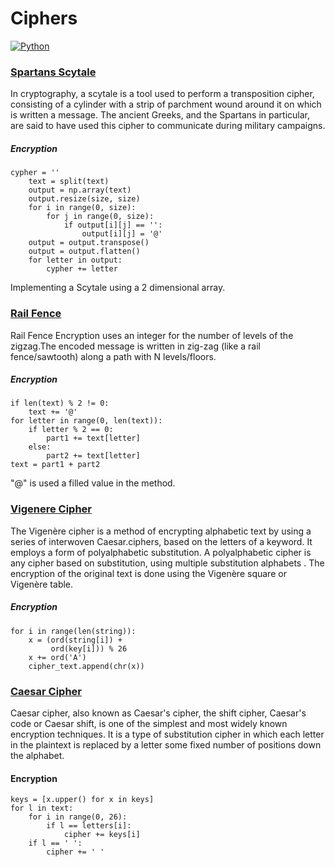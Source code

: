 # Ciphers

[![Python](https://img.shields.io/badge/Python-3.7.7-blue)](https://www.python.org/downloads/windows/)

### [Spartans Scytale](https://github.com/ans-sharma/ciphers/blob/master/spartan_scytale.py)

In cryptography, a scytale is a tool used to perform a transposition cipher, consisting of a cylinder with a strip of parchment wound around it on which is written a message. The ancient Greeks, and the Spartans in particular, are said to have used this cipher to communicate during military campaigns. 

##### Encryption

    cypher = ''
        text = split(text)
        output = np.array(text)
        output.resize(size, size)
        for i in range(0, size):
            for j in range(0, size):
                if output[i][j] == '':
                    output[i][j] = '@'
        output = output.transpose()
        output = output.flatten()
        for letter in output:
            cypher += letter

Implementing a Scytale using a 2 dimensional array.

### [Rail Fence](https://github.com/ans-sharma/ciphers/blob/master/rail_fence.py)

Rail Fence Encryption uses an integer for the number of levels of the zigzag.The encoded message is written in zig-zag (like a rail fence/sawtooth) along a path with N levels/floors.

##### Encryption

    if len(text) % 2 != 0:
        text += '@'
    for letter in range(0, len(text)):
        if letter % 2 == 0:
            part1 += text[letter]
        else:
            part2 += text[letter]
    text = part1 + part2

"@" is used a filled value in the method.

### [Vigenere Cipher](https://github.com/ans-sharma/ciphers/blob/master/vigen%C3%A8re_cipher.py)

The Vigenère cipher is a method of encrypting alphabetic text by using a series of interwoven Caesar.ciphers, based on the letters of a keyword. It employs a form of polyalphabetic substitution. A polyalphabetic cipher is any cipher based on substitution, using multiple substitution alphabets . The encryption of the original text is done using the Vigenère square or Vigenère table.

##### Encryption

    for i in range(len(string)):
        x = (ord(string[i]) +
             ord(key[i])) % 26
        x += ord('A')
        cipher_text.append(chr(x))


### [Caesar Cipher](https://github.com/ans-sharma/ciphers/blob/master/caesar_cipher.py)

Caesar cipher, also known as Caesar's cipher, the shift cipher, Caesar's code or Caesar shift, is one of the simplest and most widely known encryption techniques. It is a type of substitution cipher in which each letter in the plaintext is replaced by a letter some fixed number of positions down the alphabet.

#### Encryption

    keys = [x.upper() for x in keys]
    for l in text:
        for i in range(0, 26):
            if l == letters[i]:
                cipher += keys[i]
        if l == ' ':
            cipher += ' '


